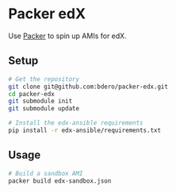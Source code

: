 # Packer edX

Use [Packer](https://www.packer.io/) to spin up AMIs for edX.

## Setup

```bash
# Get the repository
git clone git@github.com:bdero/packer-edx.git
cd packer-edx
git submodule init
git submodule update

# Install the edx-ansible requirements
pip install -r edx-ansible/requirements.txt
```

## Usage

```bash
# Build a sandbox AMI
packer build edx-sandbox.json
```
